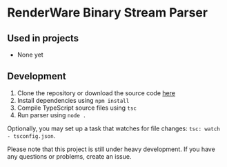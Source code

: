 # RenderWare Binary Stream Parser

## Used in projects
- None yet

## Development

 1. Clone the repository or download the source code [here](https://github.com/Timic3/rw-parser/archive/master.zip)
 2. Install dependencies using `npm install`
 3. Compile TypeScript source files using `tsc`
 4. Run parser using `node .`

Optionally, you may set up a task that watches for file changes: `tsc: watch - tsconfig.json`.

Please note that this project is still under heavy development. If you have any questions or problems, create an issue.
